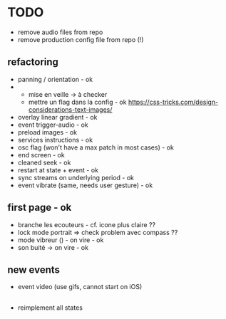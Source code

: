 # TODO

- remove audio files from repo
- remove production config file from repo (!)

## refactoring

- panning / orientation - ok
- - mise en veille -> à checker
  + mettre un flag dans la config - ok
https://css-tricks.com/design-considerations-text-images/
- overlay linear gradient - ok
- event trigger-audio - ok
- preload images - ok
- services instructions - ok
- osc flag (won't have a max patch in most cases) - ok
- end screen - ok
- cleaned seek - ok
- restart at state + event - ok
- sync streams on underlying period - ok
- event vibrate (same, needs user gesture) - ok

## first page - ok

- branche les ecouteurs - cf. icone plus claire ??
- lock mode portrait => check problem avec compass ??
- mode vibreur () - on vire - ok
- son buité -> on vire - ok

## new events

- event video (use gifs, cannot start on iOS)

## 
- reimplement all states
